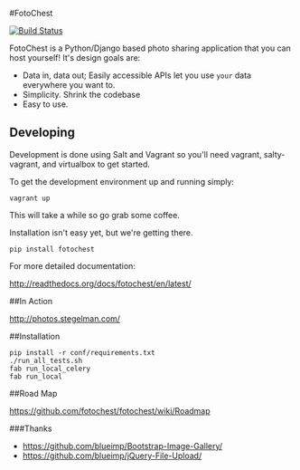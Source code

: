 #FotoChest

[![Build Status](https://secure.travis-ci.org/fotochest/fotochest.png?branch=develop)](http://travis-ci.org/fotochest/fotochest)

FotoChest is a Python/Django based photo sharing application that you can host yourself!  It's
design goals are:

- Data in, data out;  Easily accessible APIs let you use ``your`` data everywhere you want to.
- Simplicity.  Shrink the codebase
- Easy to use.

## Developing

Development is done using Salt and Vagrant so you'll need vagrant, salty-vagrant, and virtualbox to get started.

To get the development environment up and running simply:

```
vagrant up
```

This will take a while so go grab some coffee.



Installation isn't easy yet, but we're getting there.

```
pip install fotochest
```



For more detailed documentation:


http://readthedocs.org/docs/fotochest/en/latest/


##In Action

http://photos.stegelman.com/



##Installation

    pip install -r conf/requirements.txt
    ./run_all_tests.sh
    fab run_local_celery
    fab run_local

##Road Map

https://github.com/fotochest/fotochest/wiki/Roadmap

###Thanks

* https://github.com/blueimp/Bootstrap-Image-Gallery/
* https://github.com/blueimp/jQuery-File-Upload/
